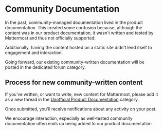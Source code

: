 # Community Documentation

In the past, community-managed documentation lived in the product documentation. This created some confusion because, although the content was in our product documentation, it wasn't written and tested by Mattermost and thus not officially supported.

Additionally, having the content hosted on a static site didn't lend itself to engagement and interaction.

Going forward, our existing community-written documentation will be posted in the dedicated forum category.

## Process for new community-written content

If you've written, or want to write, new content for Mattermost, please add it as a new thread in the [Unofficial Product Documentation](https://forum.mattermost.org/c/docs/37) category.

Once submitted, you'll receive notifications about any activity on your post.

We encourage interaction, especially as well-tested community documentation often ends up being added to our product documentation.
